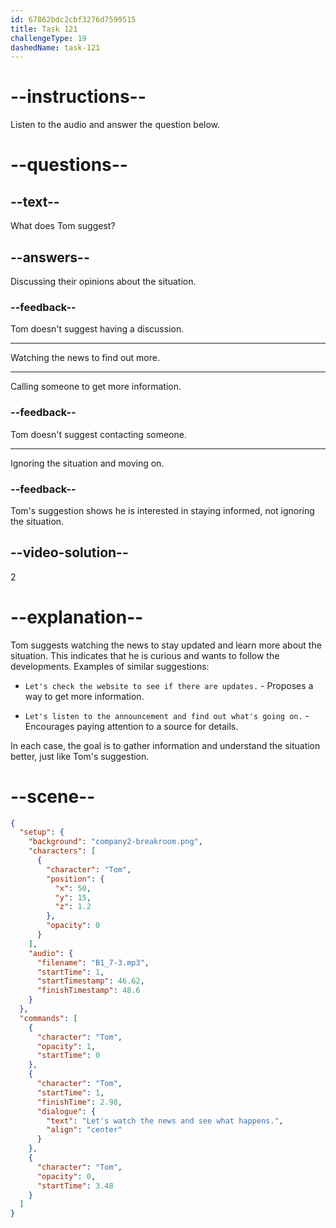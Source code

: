```yaml
---
id: 67862bdc2cbf3276d7599515
title: Task 121
challengeType: 19
dashedName: task-121
---
```


<!-- (Audio) Tom: Let's watch the news and see what happens. -->

# --instructions--

Listen to the audio and answer the question below.

# --questions--

## --text--

What does Tom suggest?

## --answers--

Discussing their opinions about the situation.

### --feedback--

Tom doesn't suggest having a discussion.

---

Watching the news to find out more.

---

Calling someone to get more information.

### --feedback--

Tom doesn't suggest contacting someone.

---

Ignoring the situation and moving on.

### --feedback--

Tom's suggestion shows he is interested in staying informed, not ignoring the situation.

## --video-solution--

2

# --explanation--

Tom suggests watching the news to stay updated and learn more about the situation. This indicates that he is curious and wants to follow the developments. Examples of similar suggestions:

- `Let's check the website to see if there are updates.` - Proposes a way to get more information.

- `Let's listen to the announcement and find out what's going on.` - Encourages paying attention to a source for details.

In each case, the goal is to gather information and understand the situation better, just like Tom's suggestion.

# --scene--

```json
{
  "setup": {
    "background": "company2-breakroom.png",
    "characters": [
      {
        "character": "Tom",
        "position": {
          "x": 50,
          "y": 15,
          "z": 1.2
        },
        "opacity": 0
      }
    ],
    "audio": {
      "filename": "B1_7-3.mp3",
      "startTime": 1,
      "startTimestamp": 46.62,
      "finishTimestamp": 48.6
    }
  },
  "commands": [
    {
      "character": "Tom",
      "opacity": 1,
      "startTime": 0
    },
    {
      "character": "Tom",
      "startTime": 1,
      "finishTime": 2.98,
      "dialogue": {
        "text": "Let's watch the news and see what happens.",
        "align": "center"
      }
    },
    {
      "character": "Tom",
      "opacity": 0,
      "startTime": 3.48
    }
  ]
}
```
